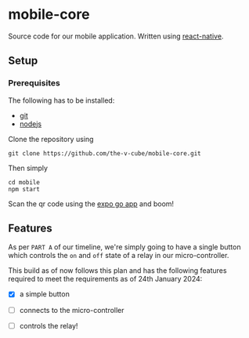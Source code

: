# mobile-core

Source code for our mobile application. Written using [react-native](https://reactnative.dev/).

## Setup

### Prerequisites
The following has to be installed:
- [git](https://git-scm.com/downloads)
- [nodejs](https://nodejs.org/en/download)

Clone the repository using
```
git clone https://github.com/the-v-cube/mobile-core.git
```
Then simply
```
cd mobile
npm start
```
Scan the qr code using the [expo go app](https://expo.dev/client) and boom!

## Features
As per `PART A` of our timeline, we're simply going to have a single button which controls the `on` and `off` state of a relay in our micro-controller.

This build as of now follows this plan and has the following features required to meet the requirements as of 24th January 2024:

- [x] a simple button
- [ ] connects to the micro-controller
- [ ] controls the relay!

